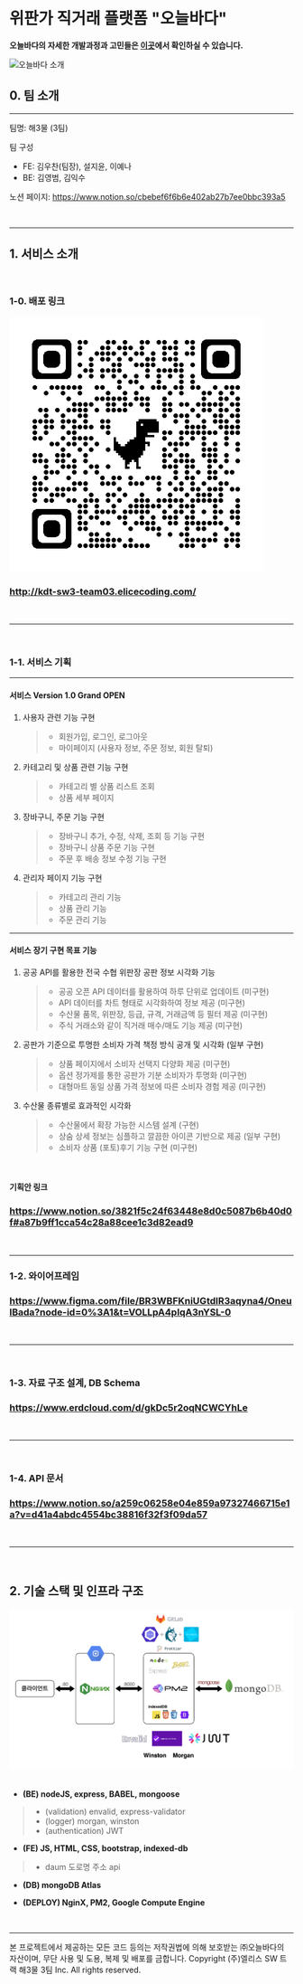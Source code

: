 # 위판가 직거래 플랫폼 "오늘바다"

**오늘바다의 자세한 개발과정과 고민들은 [이곳](https://sequoia-dust-a86.notion.site/2e6248499b83457f8d882c62b8c78285)에서 확인하실 수 있습니다.**

<div>
  <img alt="오늘바다 소개" src="./src/views/assets/image/banner2.png">
</div>

## **0. 팀 소개**

---

팀명: 해3물 (3팀)

팀 구성

- FE: 김우찬(팀장), 설지윤, 이예나
- BE: 김영범, 김익수

노션 페이지: https://www.notion.so/cbebef6f6b6e402ab27b7ee0bbc393a5

<br>

---

## **1. 서비스 소개**

<br>

### **1-0. 배포 링크**

<div>
  <img alt="오늘바다 QR Code" src="./src/views/assets/image/todaysea_QR.png">
</div>

### http://kdt-sw3-team03.elicecoding.com/

<br>

---

<br>

### **1-1. 서비스 기획**

---

#### **서비스 Version 1.0 Grand OPEN**

1. 사용자 관련 기능 구현
   > - 회원가입, 로그인, 로그아웃
   > - 마이페이지 (사용자 정보, 주문 정보, 회원 탈퇴)
2. 카테고리 및 상품 관련 기능 구현
   > - 카테고리 별 상품 리스트 조회
   > - 상품 세부 페이지
3. 장바구니, 주문 기능 구현
   > - 장바구니 추가, 수정, 삭제, 조회 등 기능 구현
   > - 장바구니 상품 주문 기능 구현
   > - 주문 후 배송 정보 수정 기능 구현
4. 관리자 페이지 기능 구현
   > - 카테고리 관리 기능
   > - 상품 관리 기능
   > - 주문 관리 기능

---

#### **서비스 장기 구현 목표 기능**

1. 공공 API를 활용한 전국 수협 위판장 공판 정보 시각화 기능

   > - 공공 오픈 API 데이터를 활용하여 하루 단위로 업데이트 (미구현)
   > - API 데이터를 차트 형태로 시각화하여 정보 제공 (미구현)
   > - 수산물 품목, 위판장, 등급, 규격, 거래금액 등 필터 제공 (미구현)
   > - 주식 거래소와 같이 직거래 매수/매도 기능 제공 (미구현)

2. 공판가 기준으로 투명한 소비자 가격 책정 방식 공개 및 시각화 (일부 구현)

   > - 상품 페이지에서 소비자 선택지 다양화 제공 (미구현)
   > - 옵션 정가제를 통한 공판가 기분 소비자가 투명화 (미구현)
   > - 대형마트 동일 상품 가격 정보에 따른 소비자 경험 제공 (미구현)

3. 수산물 종류별로 효과적인 시각화
   > - 수산물에서 확장 가능한 시스템 설계 (구현)
   > - 상숨 상세 정보는 심플하고 깔끔한 아이콘 기반으로 제공 (일부 구현)
   > - 소비자 상품 (포토)후기 기능 구현 (미구현)

<br />

#### **기획안 링크**

### https://www.notion.so/3821f5c24f63448e8d0c5087b6b40d0f#a87b9ff1cca54c28a88cee1c3d82ead9

<br />

---

### 1-2. **와이어프레임**

### https://www.figma.com/file/BR3WBFKniUGtdlR3aqyna4/OneulBada?node-id=0%3A1&t=VOLLpA4pIqA3nYSL-0

<br>

---

<br />

### 1-3. **자료 구조 설계, DB Schema**

### https://www.erdcloud.com/d/gkDc5r2oqNCWCYhLe

<br>

---

<br />

### 1-4. **API 문서**

### https://www.notion.so/a259c06258e04e859a97327466715e1a?v=d41a4abdc4554bc38816f32f3f09da57

<br>

---

<br>

## 2. 기술 스택 및 인프라 구조

<div>
  <img alt="오늘바다 기술 스택" src="./src/views/assets/image/tech_stack.png">
</div>

<br />

- **(BE) nodeJS, express, BABEL, mongoose**

> - (validation) envalid, express-validator
> - (logger) morgan, winston
> - (authentication) JWT

- **(FE) JS, HTML, CSS, bootstrap, indexed-db**

> - daum 도로명 주소 api

- **(DB) mongoDB Atlas**

- **(DEPLOY) NginX, PM2, Google Compute Engine**

<br>

---

본 프로젝트에서 제공하는 모든 코드 등의는 저작권법에 의해 보호받는 ㈜오늘바다의 자산이며, 무단 사용 및 도용, 복제 및 배포를 금합니다.
Copyright (주)엘리스 SW 트랙 해3물 3팀 Inc. All rights reserved.
